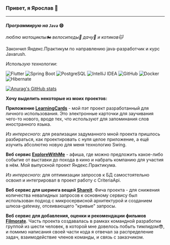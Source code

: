 ###  Привет, я Ярослав 👋

-----------------------
#### ***Программирую на `Java`*** 😄

*люблю мотоциклы:motorcycle:  велосипеды:bicyclist: дачу:house_with_garden: и котиков:cat:*

Закончил Яндекс.Практикум по направлению java-разработчик и курс Javarush.


*Использую технологии*:

![Flutter](https://img.shields.io/badge/-Java-orange??style=flat&logo)
![Spring Boot](https://img.shields.io/badge/Spring_Boot-green?style=flat&logo=SpringBoot&logoColor=black)
![PostgreSQL](https://img.shields.io/badge/PostgreSQL-blue?style=flat&logo=PostgreSQL&logoColor=black)
![IntelliJ IDEA](https://img.shields.io/badge/IntelliJ_IDEA-blueviolet?style=flat&logo=IntelliJIDEA&logoColor=black)
![GitHub](https://img.shields.io/badge/GitHub-grey?style=flat&logo=GitHub&logoColor=black)
![Docker](https://img.shields.io/badge/Docker-blue?style=flat&logo=Docker&logoColor=black)
![Hibernate](https://img.shields.io/badge/Hibernate-yellowgreen?style=flat&logo=Hibernate&logoColor=black)


[![Anurag's GitHub stats](https://github-readme-stats.vercel.app/api?username=SudarikovYaroslav&show_icons=true&theme=merko
)](https://github.com/anuraghazra/github-readme-stats)

**Хочу выделить некоторые из моих проектов:**

**Приложение [LearningCards](https://github.com/SudarikovYaroslav/learning-cards.git)** - мой пэт
проект разработанный для личного использования. Это электронные карточки для заучивания чего-то нового, вроде тех,
что используют для запоминания слов иностранного языка.

*Из интересного:* для реализации задуманного мной проекта пришлось
разбираться, как проектировать с нуля целое приложение, а ещё изучить абсолютно новую для меня технологию Swing.

**Веб сервис [ExploreWithMe](https://github.com/SudarikovYaroslav/java-explore-with-me.git)** - афиша, где можно
предложить какое-либо событие от выставки до похода в кино и набрать компанию для участия в нём. Мой выпускной проект
Яндекс.Практикума.

*Из интересного:* для оптимизации запросов к БД самостоятельно освоил и интегрировал в проект работу с
CriteriaApi.

**Веб сервис для шеринга вещей [Shareit](https://github.com/SudarikovYaroslav/java-shareit.git)**.
Фича проекта - для снижения количества невалидных запросов к основному сервису был использован подход с микросервисной
архитектурой и созданием шлюза-gateway, отсеивающего "кривые" запросы.

**Веб сервис для добавления, оценки и рекомендации фильмов
[Filmorate](https://github.com/SudarikovYaroslav/java-filmorate.git)**. Часть проекта создавалась в
рамках командной разработки группой из шести человек, в которой мне довелось побыть тимлидом:sunglasses:, и
помимо написания своей части кода я отвечал за распределение задач, взаимодействие членов команды, и связь
с заказчиком.